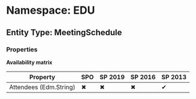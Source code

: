 # Namespace: EDU
## Entity Type: MeetingSchedule

### Properties

**Availability matrix**

Property | SPO | SP 2019 | SP 2016 | SP 2013
----------|-----|---------|---------|--------
Attendees (Edm.String) | ✖ | ✖ | ✖ | ✔

